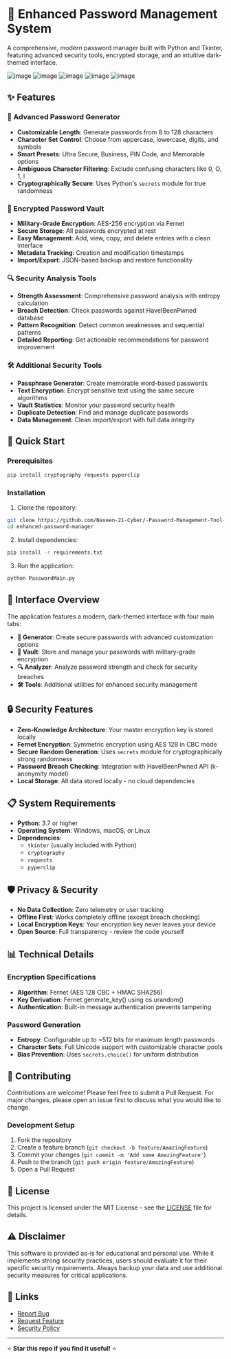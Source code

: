 # 🔐 Enhanced Password Management System

A comprehensive, modern password manager built with Python and Tkinter, featuring advanced security tools, encrypted storage, and an intuitive dark-themed interface.

![image](https://github.com/user-attachments/assets/2651c48d-8b14-4147-a7cf-6698af238621)
![image](https://github.com/user-attachments/assets/e0704213-427e-47b1-935a-9404d955bec9)
![image](https://github.com/user-attachments/assets/bb39de8f-58a0-460c-9561-13982cec72fc)
![image](https://github.com/user-attachments/assets/421a9611-e686-4bc7-acb1-05187be67df1)
![image](https://github.com/user-attachments/assets/9bca5f69-eafd-4837-bc6f-3270396eb2e0)




## ✨ Features

### 🎲 Advanced Password Generator
- **Customizable Length**: Generate passwords from 8 to 128 characters
- **Character Set Control**: Choose from uppercase, lowercase, digits, and symbols
- **Smart Presets**: Ultra Secure, Business, PIN Code, and Memorable options
- **Ambiguous Character Filtering**: Exclude confusing characters like 0, O, 1, l
- **Cryptographically Secure**: Uses Python's `secrets` module for true randomness

### 🏦 Encrypted Password Vault
- **Military-Grade Encryption**: AES-256 encryption via Fernet
- **Secure Storage**: All passwords encrypted at rest
- **Easy Management**: Add, view, copy, and delete entries with a clean interface
- **Metadata Tracking**: Creation and modification timestamps
- **Import/Export**: JSON-based backup and restore functionality

### 🔍 Security Analysis Tools
- **Strength Assessment**: Comprehensive password analysis with entropy calculation
- **Breach Detection**: Check passwords against HaveIBeenPwned database
- **Pattern Recognition**: Detect common weaknesses and sequential patterns
- **Detailed Reporting**: Get actionable recommendations for password improvement

### 🛠️ Additional Security Tools
- **Passphrase Generator**: Create memorable word-based passwords
- **Text Encryption**: Encrypt sensitive text using the same secure algorithms
- **Vault Statistics**: Monitor your password security health
- **Duplicate Detection**: Find and manage duplicate passwords
- **Data Management**: Clean import/export with full data integrity

## 🚀 Quick Start

### Prerequisites
```bash
pip install cryptography requests pyperclip
```

### Installation
1. Clone the repository:
```bash
git clone https://github.com/Naveen-21-Cyber/-Password-Management-Tool-V2
cd enhanced-password-manager
```

2. Install dependencies:
```bash
pip install -r requirements.txt
```

3. Run the application:
```bash
python PasswordMain.py
```

## 📱 Interface Overview

The application features a modern, dark-themed interface with four main tabs:

- **🎲 Generator**: Create secure passwords with advanced customization options
- **🏦 Vault**: Store and manage your passwords with military-grade encryption
- **🔍 Analyzer**: Analyze password strength and check for security breaches
- **🛠️ Tools**: Additional utilities for enhanced security management

## 🔒 Security Features

- **Zero-Knowledge Architecture**: Your master encryption key is stored locally
- **Fernet Encryption**: Symmetric encryption using AES 128 in CBC mode
- **Secure Random Generation**: Uses `secrets` module for cryptographically strong randomness
- **Password Breach Checking**: Integration with HaveIBeenPwned API (k-anonymity model)
- **Local Storage**: All data stored locally - no cloud dependencies

## 📋 System Requirements

- **Python**: 3.7 or higher
- **Operating System**: Windows, macOS, or Linux
- **Dependencies**: 
  - `tkinter` (usually included with Python)
  - `cryptography`
  - `requests`
  - `pyperclip`

## 🛡️ Privacy & Security

- **No Data Collection**: Zero telemetry or user tracking
- **Offline First**: Works completely offline (except breach checking)
- **Local Encryption Keys**: Your encryption key never leaves your device
- **Open Source**: Full transparency - review the code yourself

## 📊 Technical Details

### Encryption Specifications
- **Algorithm**: Fernet (AES 128 CBC + HMAC SHA256)
- **Key Derivation**: Fernet.generate_key() using os.urandom()
- **Authentication**: Built-in message authentication prevents tampering

### Password Generation
- **Entropy**: Configurable up to ~512 bits for maximum length passwords
- **Character Sets**: Full Unicode support with customizable character pools
- **Bias Prevention**: Uses `secrets.choice()` for uniform distribution

## 🤝 Contributing

Contributions are welcome! Please feel free to submit a Pull Request. For major changes, please open an issue first to discuss what you would like to change.

### Development Setup
1. Fork the repository
2. Create a feature branch (`git checkout -b feature/AmazingFeature`)
3. Commit your changes (`git commit -m 'Add some AmazingFeature'`)
4. Push to the branch (`git push origin feature/AmazingFeature`)
5. Open a Pull Request

## 📄 License

This project is licensed under the MIT License - see the [LICENSE](LICENSE) file for details.

## ⚠️ Disclaimer

This software is provided as-is for educational and personal use. While it implements strong security practices, users should evaluate it for their specific security requirements. Always backup your data and use additional security measures for critical applications.

## 🔗 Links

- [Report Bug](https://github.com/yourusername/enhanced-password-manager/issues)
- [Request Feature](https://github.com/yourusername/enhanced-password-manager/issues)
- [Security Policy](SECURITY.md)

---

⭐ **Star this repo if you find it useful!** ⭐
